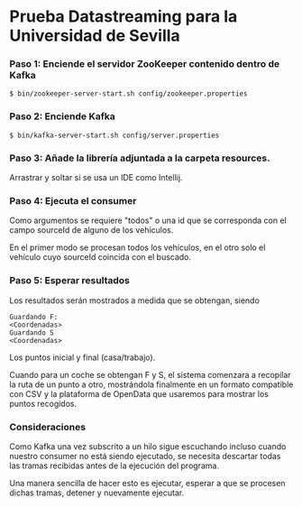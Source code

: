 # Prueba Datastreaming para la Universidad de Sevilla

### Paso 1: Enciende el servidor ZooKeeper contenido dentro de Kafka
```
$ bin/zookeeper-server-start.sh config/zookeeper.properties
```

### Paso 2: Enciende Kafka
```
$ bin/kafka-server-start.sh config/server.properties
```

### Paso 3: Añade la librería adjuntada a la carpeta resources.

Arrastrar y soltar si se usa un IDE como Intellij.

### Paso 4: Ejecuta el consumer
 
Como argumentos se requiere "todos" o una id que se corresponda con el campo sourceId de alguno de los vehículos.

En el primer modo se procesan todos los vehículos, en el otro solo el vehículo cuyo sourceId coincida con el buscado.

### Paso 5: Esperar resultados

Los resultados serán mostrados a medida que se obtengan, siendo

```
Guardando F:
<Coordenadas>
Guardando S
<Coordenadas>
```

Los puntos inicial y final (casa/trabajo).

Cuando para un coche se obtengan F y S, el sistema comenzara a recopilar la ruta de un punto a otro, mostrándola finalmente en un formato compatible con CSV y la plataforma de OpenData que usaremos para mostrar los puntos recogidos.

### Consideraciones

Como Kafka una vez subscrito a un hilo sigue escuchando incluso cuando nuestro consumer no está siendo ejecutado, se necesita descartar todas las tramas recibidas antes de la ejecución del programa.

Una manera sencilla de hacer esto es ejecutar, esperar a que se procesen dichas tramas, detener y nuevamente ejecutar.

